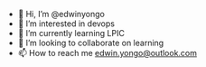 - 👋 Hi, I’m @edwinyongo
- 👀 I’m interested in devops
- 🌱 I’m currently learning LPIC
- 💞️ I’m looking to collaborate on learning
- 📫 How to reach me edwin.yongo@outlook.com

<!---
edwinyongo/edwinyongo is a ✨ special ✨ repository because its `README.md` (this file) appears on your GitHub profile.
You can click the Preview link to take a look at your changes.
--->

